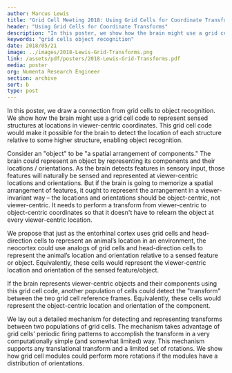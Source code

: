 ```yaml
---
author: Marcus Lewis
title: "Grid Cell Meeting 2018: Using Grid Cells for Coordinate Transforms"
header: "Using Grid Cells for Coordinate Transforms"
description: "In this poster, we show how the brain might use a grid cell code to represent 1) sensed structures at locations in viewer-centric coordinates and 2) sensed features and locations in object-centric coordinates. We lay out a mechanism that shows the transform routes between grid cells that enable object recognition."
keywords: "grid cells object recognition"
date: 2018/05/21
image: ../images/2018-Lewis-Grid-Transforms.png
link: /assets/pdf/posters/2018-Lewis-Grid-Transforms.pdf
media: poster
org: Numenta Research Engineer
section: archive
sort: b
type: post
---
```


In this poster, we draw a connection from grid cells to object recognition. We show how the brain might use a grid cell code to represent sensed structures at locations in viewer-centric coordinates. This grid cell code would make it possible for the brain to detect the location of each structure relative to some higher structure, enabling object recognition.

Consider an "object" to be "a spatial arrangement of components." The brain could represent an object by representing its components and their locations / orientations. As the brain detects features in sensory input, those features will naturally be sensed and represented at viewer-centric locations and orientations. But if the brain is going to memorize a spatial arrangement of features, it ought to represent the arrangement in a viewer-invariant way – the locations and orientations should be object-centric, not viewer-centric. It needs to perform a transform from viewer-centric to object-centric coordinates so that it doesn't have to relearn the object at every viewer-centric location.

We propose that just as the entorhinal cortex uses grid cells and head-direction cells to represent an animal’s location in an environment, the neocortex could use analogs of grid cells and head-direction cells to represent the animal’s location and orientation relative to a sensed feature or object. Equivalently, these cells would represent the viewer-centric location and orientation of the sensed feature/object.

If the brain represents viewer-centric objects and their components using this grid cell code, another population of cells could detect the "transform" between the two grid cell reference frames. Equivalently, these cells would represent the object-centric location and orientation of the component.

We lay out a detailed mechanism for detecting and representing transforms between two populations of grid cells. The mechanism takes advantage of grid cells' periodic firing patterns to accomplish the transform in a very computationally simple (and somewhat limited) way. This mechanism supports any translational transform and a limited set of rotations. We show how grid cell modules could perform more rotations if the modules have a distribution of orientations.
